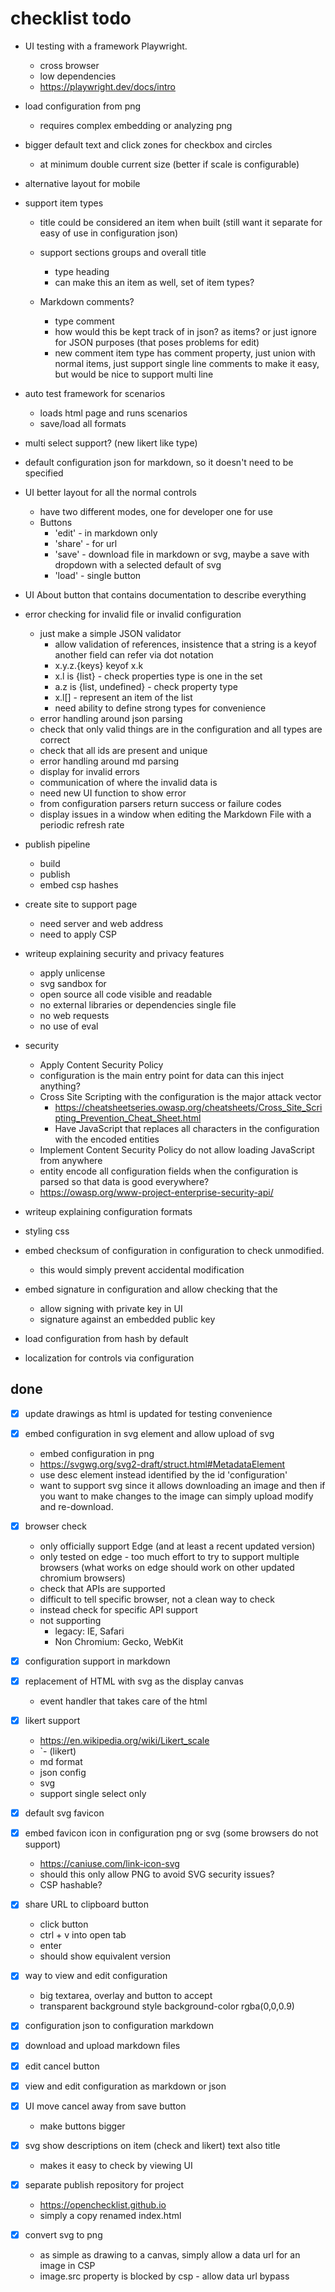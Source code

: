 # checklist todo

- UI testing with a framework Playwright.
    - cross browser
    - low dependencies
    - https://playwright.dev/docs/intro

- load configuration from png
    - requires complex embedding or analyzing png

- bigger default text and click zones for checkbox and circles
    - at minimum double current size (better if scale is configurable)

- alternative layout for mobile

- support item types
    - title could be considered an item when built (still want it separate for easy of use in configuration json)

    - support sections groups and overall title
        - type heading
        - can make this an item as well, set of item types?

    - Markdown comments?
        - type comment
        - how would this be kept track of in json? as items? or just ignore for JSON purposes (that poses problems for edit)
        - new comment item type has comment property, just union with normal items, just support single line comments to make it easy, but would be nice to support multi line

- auto test framework for scenarios
    - loads html page and runs scenarios
    - save/load all formats

- multi select support? (new likert like type)


- default configuration json for markdown, so it doesn't need to be specified

- UI better layout for all the normal controls
    - have two different modes, one for developer one for use
    - Buttons
        - 'edit' - in markdown only
        - 'share' - for url
        - 'save' - download file in markdown or svg, maybe a save with dropdown with a selected default of svg
        - 'load' - single button


- UI About button that contains documentation to describe everything

- error checking for invalid file or invalid configuration
    - just make a simple JSON validator
        - allow validation of references, insistence that a string is a keyof another field can refer via dot notation
        - x.y.z.{keys} keyof x.k
        - x.l is {list} - check properties type is one in the set
        - a.z is {list, undefined} - check property type
        - x.l[] - represent an item of the list
        - need ability to define strong types for convenience
    - error handling around json parsing
    - check that only valid things are in the configuration and all types are correct
    - check that all ids are present and unique
    - error handling around md parsing
    - display for invalid errors
    - communication of where the invalid data is
    - need new UI function to show error
    - from configuration parsers return success or failure codes
    - display issues in a window when editing the Markdown File with a periodic refresh rate



- publish pipeline
    - build
    - publish
    - embed csp hashes
- create site to support page
    - need server and web address
    - need to apply CSP

- writeup explaining security and privacy features
    - apply unlicense
    - svg sandbox for
    - open source all code visible and readable
    - no external libraries or dependencies single file
    - no web requests
    - no use of eval
- security
    - Apply Content Security Policy
    - configuration is the main entry point for data can this inject anything?
    - Cross Site Scripting with the configuration is the major attack vector
        - https://cheatsheetseries.owasp.org/cheatsheets/Cross_Site_Scripting_Prevention_Cheat_Sheet.html
        - Have JavaScript that replaces all characters in the configuration with the encoded entities
    - Implement Content Security Policy do not allow loading JavaScript from anywhere
    - entity encode all configuration fields when the configuration is parsed so that data is good everywhere?
    - https://owasp.org/www-project-enterprise-security-api/
- writeup explaining configuration formats
- styling css
- embed checksum of configuration in configuration to check unmodified.
    - this would simply prevent accidental modification
- embed signature in configuration and allow checking that the
    - allow signing with private key in UI
    - signature against an embedded public key
- load configuration from hash by default

- localization for controls via configuration

## done

- [x] update drawings as html is updated for testing convenience

- [x] embed configuration in svg element and allow upload of svg
    - embed configuration in png
    - https://svgwg.org/svg2-draft/struct.html#MetadataElement
    - use desc element instead identified by the id 'configuration'
    - want to support svg since it allows downloading an image and then if you want to make changes to the image can simply upload modify and re-download.

- [x] browser check
    - only officially support Edge (and at least a recent updated version)
    - only tested on edge - too much effort to try to support multiple browsers (what works on edge should work on other updated chromium browsers)
    - check that APIs are supported
    - difficult to tell specific browser, not a clean way to check
    - instead check for specific API support
    - not supporting
        - legacy: IE, Safari
        - Non Chromium: Gecko, WebKit

- [x] configuration support in markdown

- [x] replacement of HTML with svg as the display canvas
    - event handler that takes care of the html

- [x] likert support
    - https://en.wikipedia.org/wiki/Likert_scale
    - `- (likert)
    - md format
    - json config
    - svg
    - support single select only

- [x] default svg favicon

- [x] embed favicon icon in configuration png or svg (some browsers do not support)
    - https://caniuse.com/link-icon-svg
    - should this only allow PNG to avoid SVG security issues?
    - CSP hashable?

- [x] share URL to clipboard button
    - click button
    - ctrl + v into open tab
    - enter
    - should show equivalent version

- [x] way to view and edit configuration
    - big textarea, overlay and button to accept
    - transparent background style background-color rgba(0,0,0.9)

- [x] configuration json to configuration markdown

- [x] download and upload markdown files

- [x] edit cancel button

- [x] view and edit configuration as markdown or json

- [x] UI move cancel away from save button
    - make buttons bigger

- [x] svg show descriptions on item (check and likert) text also title
    - makes it easy to check by viewing UI

- [x] separate publish repository for project
    - https://openchecklist.github.io
    - simply a copy renamed index.html

- [x] convert svg to png
    - as simple as drawing to a canvas, simply allow a data url for an image in CSP
    - image.src property is blocked by csp - allow data url bypass